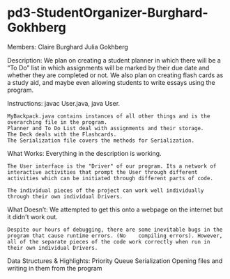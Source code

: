 pd3-StudentOrganizer-Burghard-Gokhberg
======================================
Members:
	Claire Burghard
	Julia Gokhberg

Description:
	We plan on creating a student planner in which there will be a “To Do” list in which assignments will be marked by their due date and whether they are completed or not. We also plan on creating flash cards as a study aid, and maybe even allowing students to write essays using the program.

Instructions:
	javac User.java,
	java User.
	
	MyBackpack.java contains instances of all other things and is the overarching file in the program.
	Planner and To Do List deal with assignments and their storage.
	The Deck deals with the Flashcards.
	The Serialization file covers the methods for Serialization.
	
	
What Works:
	Everything in the description is working.

	The User interface is the "Driver" of our program. Its a network of interactive activities that prompt the User through different activities which can be initiated through different parts of code.
	
	The individual pieces of the project can work well individually through their own individual Drivers.

What Doesn’t:
	We attempted to get this onto a webpage on the internet but it didn't work out.
	
	Despite our hours of debugging, there are some inevitable bugs in the program that cause runtime errors. (No 	compiling errors). However, all of the separate pieces of the code work correctly when run in their own individual Drivers.

Data Structures & Highlights:
	Priority Queue
	Serialization
	Opening files and writing in them from the program
